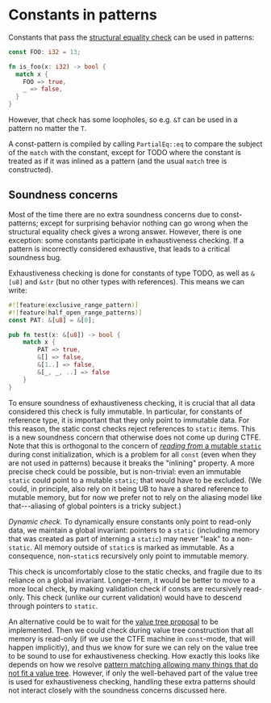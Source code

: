 # Constants in patterns

Constants that pass the [structural equality check](https://github.com/rust-lang/rust/issues/74446) can be used in patterns:
```rust
const FOO: i32 = 13;

fn is_foo(x: i32) -> bool {
  match x {
    FOO => true,
    _ => false,
  }
}
```
However, that check has some loopholes, so e.g. `&T` can be used in a pattern no matter the `T`.

A const-pattern is compiled by calling `PartialEq::eq` to compare the subject of the `match` with the constant,
except for TODO where the constant is treated as if it was inlined as a pattern (and the usual `match` tree is constructed).

## Soundness concerns

Most of the time there are no extra soundness concerns due to const-patterns; except for surprising behavior nothing can go wrong when the structural equality check gives a wrong answer.
However, there is one exception: some constants participate in exhaustiveness checking.
If a pattern is incorrectly considered exhaustive, that leads to a critical soundness bug.

Exhaustiveness checking is done for constants of type TODO, as well as `&[u8]` and `&str` (but no other types with references).
This means we can write:
```rust
#![feature(exclusive_range_pattern)]
#![feature(half_open_range_patterns)]
const PAT: &[u8] = &[0];

pub fn test(x: &[u8]) -> bool {
    match x {
        PAT => true,
        &[] => false,
        &[1..] => false,
        &[_, _, ..] => false
    }
}
```

To ensure soundness of exhaustiveness checking, it is crucial that all data considered this check is fully immutable.
In particular, for constants of reference type, it is important that they only point to immutable data.
For this reason, the static const checks reject references to `static` items.
This is a new soundness concern that otherwise does not come up during CTFE.
Note that this is orthogonal to the concern of [*reading from* a mutable `static`](const.md#reading-statics) during const initialization, which is a problem for all `const` (even when they are not used in patterns) because it breaks the "inlining" property.
A more precise check could be possible, but is non-trivial: even an immutable `static` could point to a mutable `static`; that would have to be excluded.
(We could, in principle, also rely on it being UB to have a shared reference to mutable memory, but for now we prefer not to rely on the aliasing model like that---aliasing of global pointers is a tricky subject.)

*Dynamic check.*
To dynamically ensure constants only point to read-only data, we maintain a global invariant:
pointers to a `static` (including memory that was created as part of interning a `static`) may never "leak" to a non-`static`.
All memory outside of `static`s is marked as immutable.
As a consequence, non-`static`s recursively only point to immutable memory.

This check is uncomfortably close to the static checks, and fragile due to its reliance on a global invariant.
Longer-term, it would be better to move to a more local check, by making validation check if consts are recursively read-only.
This check (unlike our current validation) would have to descend through pointers to `static`.

An alternative could be to wait for the [value tree proposal](https://github.com/rust-lang/compiler-team/issues/323) to be implemented.
Then we could check during value tree construction that all memory is read-only (if we use the CTFE machine in `const`-mode, that will happen implicitly), and thus we know for sure we can rely on the value tree to be sound to use for exhaustiveness checking.
How exactly this looks like depends on how we resolve [pattern matching allowing many things that do not fit a value tree](https://github.com/rust-lang/rust/issues/74446#issuecomment-663439899).
However, if only the well-behaved part of the value tree is used for exhaustiveness checking, handling these extra patterns should not interact closely with the soundness concerns discussed here.
